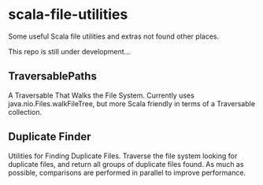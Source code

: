 # scala-file-utilities

Some useful Scala file utilities and extras not found other places.

This repo is still under development...

## TraversablePaths

A Traversable That Walks the File System. Currently uses java.nio.Files.walkFileTree, but more Scala friendly in terms of a Traversable collection.

## Duplicate Finder

Utilities for Finding Duplicate Files. Traverse the file system looking for duplicate files, and return all groups of duplicate files found. As much as possible, comparisons are performed in parallel to improve performance.
